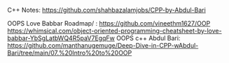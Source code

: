 
C++ Notes: https://github.com/shahbazalamjobs/CPP-by-Abdul-Bari  <br>

OOPS Love Babbar Roadmap/ : https://github.com/vineethm1627/OOP <br>
https://whimsical.com/object-oriented-programming-cheatsheet-by-love-babbar-YbSgLatbWQ4R5paV7EgqFw OOPS c++ Abdul Bari: https://github.com/manthanugemuge/Deep-Dive-in-CPP-wAbdul-Bari/tree/main/07.%20Intro%20to%20OOP <br>
